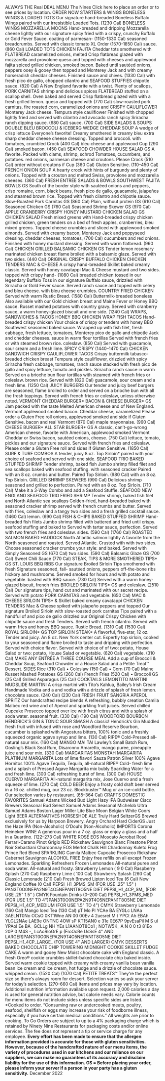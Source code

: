 ALWAYS THE Real DEAL
MENU
The Nines
Click here to place an order
or to see prices by location.
ORDER NOW
STARTERS & WINGS
BONELESS WINGS & LOADED TOTS
Our signature hand-breaded Boneless Buffalo Wings paired
with our irresistible Loaded Tots. (1230 Cal)
BONELESS WINGS MOZZARELLA MOONS
Hand-breaded and dripping Mozzarella cheese lightly
with our signature spicy fried with a crispy, crunchy
Buffalo or Gold Fever Sauce. coating of parmesan-
(1150-1330 Cal) seasoned breadcrumbs.
Served with classic tomato
XL Order (1570-1850 Cal)
sauce. (860 Cal)
LOADED TOTS
CHICKEN FAJITA
Cheddar tots smothered with FLATBREAD
caramelized onions, melted
Crisp flatbread glazed with
mozzarella and provolone
queso and topped with
cheeses and applewood
fajita spiced grilled chicken,
smoked bacon. Baked until
sautéed onions, peppers
ooey & gooey then topped
and Monterey Jack and
with creamy horseradish
cheddar cheeses. Finished
sauce and chives. (1330 Cal)
with fresh pico de gallo,
chopped cilantro and
SEAFOOD STUFFIES
chipotle sauce. (820 Cal)
A New England favorite with
a twist. Plenty of scallops, PORK CARNITAS
shrimp and delicious spices
FLATBREAD
stuffed on a scallop shell.
Oven baked and served Crisp flatbread glazed with
with a fresh grilled lemon. queso and topped with
(770 Cal) slow-roasted pork
carnitas, fire roasted corn,
caramelized onions and
CRISPY CAULIFLOWER
Monterey Jack cheese.
Tempura style cauliflower Finished with chopped
lightly fried and served with cilantro and avocado ranch
spicy Sriracha ranch dipping sauce. (680 Cal)
sauce. (700 Cal)
SIDE SALADS & SOUPS
DOUBLE BLEU BROCCOLI &
ICEBERG WEDGE CHEDDAR SOUP
A wedge of crisp lettuce Everyone’s favorite! Creamy
smothered in creamy bleu extra sharp cheddar cheese
cheese dressing. Topped and broccoli.
with tomatoes, crumbled
Crock (400 Cal)
bleu cheese and applewood
Cup (290 Cal)
smoked bacon. (450 Cal)
SEAFOOD CHOWDER
HOUSE SALAD GS A favorite. Packed with
clams, shrimp, schrod
Tomatoes, cucumbers,
and potatoes.
red onions, parmesan
cheese and croutons. Please Crock (510 Cal)
order without croutons if Cup (360 Cal)
Gluten Sensitive.
(110–450 Cal) FRENCH ONION SOUP
A hearty crock with hints
of burgundy and plenty
of onions. Topped with a
crouton and melted Swiss,
provolone and mozzarella
cheeses. (360 Cal)
FRESH ENTRÉE SALADS
& BOWLS
SOUTHWEST FAJITA BOWLS GS
South of the border style with sautéed onions and
peppers, crisp romaine, corn, black beans, fresh pico
de gallo, guacamole, jalapeños and steamed brown
rice. Topped with fresh cilantro and chipotle sauce.
Slow-Roasted Pork Carnitas GS (860 Cal)
Plain, without protein GS (610 Cal)
Seasoned Chicken GS (760 Cal)
Seasoned Shrimp Skewer GS (970 Cal)
APPLE CRANBERRY CRISPY HONEY MUSTARD
CHICKEN SALAD GS CHICKEN SALAD
Fresh mixed greens with Hand-breaded crispy chicken
grilled chicken, green tenders on a bed of fresh
apples, cranberries, bleu mixed greens. Topped
cheese crumbles and sliced with applewood smoked
almonds. Served with creamy bacon, Monterey Jack and
poppyseed dressing. cheddar cheeses, tomatoes,
(700 Cal) cucumbers and red onions.
Finished with honey mustard
dressing. Served with warm
flatbread. (960 Cal)
CHICKEN
GRILLED BALSAMIC CHICKEN GS
Tender lemon rosemary marinated chicken breast flame
broiled with a balsamic glaze. Served with two sides.
(440 Cal)
ORIGINAL CRISPY BUFFALO CHICKEN
CHICKEN TENDERS MAC & CHEESE
A crispy hand-breaded Skillet baked creamy
classic. Served with honey cavatappi Mac & Cheese
mustard and two sides. topped with crispy hand-
(1080 Cal) breaded chicken tossed
in our legendary Buffalo
Toss in our signature Buffalo
sauce, drizzled with Sriracha
or Gold Fever sauce. Served
ranch sauce and topped
with celery and bleu cheese.
with bleu cheese crumbles.
COUNTRY FRIED CHICKEN Served with warm Rustic
Bread. (1580 Cal)
Buttermilk-breaded boneless
Also available with our Gold
chicken breast and Maine
Fever or Honey BBQ sauce.
Russet mashed potatoes
with country gravy. Served
with cranberry sauce, a warm
honey-glazed biscuit and one
side. (1240 Cal)
WRAPS, SANDWICHES
& TACOS
HONEY BBQ CHICKEN WRAP FISH TACOS
Hand-breaded crispy chicken Your choice of crispy or
tenders with honey BBQ Southwest seasoned baked
sauce. Wrapped up with fish filet, fresh cabbage, fresh
lettuce, tomatoes, Monterey pico de gallo and chipotle
Jack and cheddar cheeses. sauce in warm flour tortillas
Served with french fries or with steamed brown rice.
coleslaw. (850 Cal) Served with guacamole,
sour cream and a fresh lime.
SPICY CRISPY (1440–1470 Cal)
CHICKEN SANDWICH
CRISPY CAULIFLOWER TACOS
Crispy buttermilk tabasco-
breaded chicken breast Tempura style cauliflower,
drizzled with spicy Sriracha fresh cabbage, tomatoes,
ranch sauce stacked with fresh pico de gallo and spicy
lettuce, tomato and pickles. Sriracha ranch sauce in warm
Served on a brioche bun flour tortillas with steamed
with french fries or coleslaw. brown rice. Served with
(820 Cal) guacamole, sour cream and
a fresh lime. (1250 Cal)
JUICY BURGERS
Our tender and juicy beef burgers are seasoned,
flame broiled to order and served on a brioche bun
with all the fresh toppings. Served with french fries
or coleslaw, unless otherwise noted.
VERMONT CHEDDAR BURGER* BACON & CHEESE BURGER* GS
Jam packed with the taste Melted American cheese and
of New England. Vermont applewood smoked bacon.
Cheddar cheese, caramelized Please order a Gluten Free roll
onions, applewood smoked and side if Gluten Sensitive.
bacon and real Vermont (870 Cal)
maple mayonnaise. (960 Cal)
CHEESE BURGER* ALL STAR BURGER* GS
A classic, can’t-go-wrong American cheese,
favorite with American, applewood smoked
Vermont Cheddar or Swiss bacon, sautéed onions,
cheese. (750 Cal) lettuce, tomato, pickles
and our signature sauce.
Served with french fries
and coleslaw. Please
order a Gluten Free
roll and sides if Gluten
Sensitive. (1850 Cal)
SURF & TURF COMBOS
A tender, juicy 8 oz. Top Sirloin* paired with your choice of
seafood and served with one side.
SEAFOOD TRIO BAKED STUFFED SHRIMP
Tender shrimp, baked fish Jumbo shrimp filled
filet and sea scallops baked with seafood stuffing.
with seasoned cracker Paired with an 8 oz.
crumbs and butter. Paired Top Sirloin. (980 Cal)
with an 8 oz. Top Sirloin.
GRILLED SHRIMP SKEWERS
(990 Cal)
Delicious shrimp seasoned
and grilled to perfection.
Paired with an 8 oz.
Top Sirloin. (710 Cal)
Make it a 3-Way Combo and add a Seafood Stuffie.
SEAFOOD
NEW ENGLAND SEAFOOD TRIO
FRIED SHRIMP Tender shrimp, baked fish filet
and North Atlantic sea scallops
Golden-fried, hand-breaded
baked with seasoned cracker
shrimp served with french
crumbs and butter. Served with
fries, coleslaw and a tangy
two sides and a fresh grilled
cocktail sauce. (1460 Cal)
lemon. (690 Cal)
FISH & CHIPS
BAKED STUFFED SHRIMP
Hand-breaded fish filets
Jumbo shrimp filled with
battered and fried until crispy.
seafood stuffing and baked to
Served with tartar sauce,
perfection. Served with two
french fries and coleslaw.
sides. (590 Cal)
(1760 Cal)
ROASTED SALMON
BAKED HADDOCK North Atlantic salmon lightly
A favorite from the North seasoned and roasted. Served
Atlantic. Crusted with with two sides. Choose
seasoned cracker crumbs your style:
and baked. Served with Simply Seasoned GS (670 Cal)
two sides. (590 Cal) Balsamic Glaze GS (700 Cal)
Sweet Chili Sauce (770 Cal)
STEAK, TIPS & MORE
SMOTHERED TIPS* GS
ST. LOUIS BBQ RIBS
Our signature Broiled Sirloin
Tips smothered with fresh Signature seasoned, fall-
sautéed onions, peppers off-the-bone ribs hickory
and mushrooms. Served smoked for hours and
with potato and vegetable. basted with BBQ sauce.
(730 Cal) Served with a warm honey-
glazed biscuit, french fries
BROILED SIRLOIN TIPS* GS
and coleslaw. (2510 Cal)
Our signature tips, hand cut
and marinated with our secret
recipe. Served with potato PORK CARNITAS
and vegetable. (650 Cal)
MAC & CHEESE
SIRLOIN TIPS* &
Skillet baked creamy cavatappi
CHICKEN TENDERS Mac & Cheese spiked with
jalapeño peppers and topped
Our signature Broiled Sirloin
with slow-roasted pork carnitas
Tips paired with a handful of
and pico de gallo drizzled
our Original Crispy Chicken
with chipotle sauce and fresh
Tenders. Served with french
cilantro. Served with warm
fries and honey BBQ sauce.
Rustic Bread. (1310 Cal)
(1530 Cal)
ROYAL SIRLOIN* GS
TOP SIRLOIN STEAK*
A flavorful, five-star, 12 oz.
Tender and juicy. An 8 oz.
New York center cut. Expertly
top sirloin, cooked to your
seasoned and flame broiled to
taste and dripping with
perfection. Served with choice
flavor. Served with choice of
of two: potato, House Salad or
two: potato, House Salad or
vegetable. (620 Cal)
vegetable. (310 Cal)
MAKE ANY ENTRÉE A
THREE COURSE MEAL
Add a cup of Broccoli & Cheddar Soup, Seafood Chowder
or a House Salad and a Petite Treat™ Dessert.
SIDES
Rice (310 Cal) • Coleslaw (150 Cal) • Corn (70 Cal)
Maine Russet Mashed Potatoes GS (260 Cal)
French Fries (520 Cal) • Broccoli GS (25 Cal)
Grilled Asparagus (25 Cal)
COCKTAILS
LEMONTITO MARTINI MUDSLIDE MARTINI
A crisp martini with Tito’s Kahlua, Bailey’s Irish Cream
Handmade Vodka and a and vodka with a drizzle of
splash of fresh lemon. chocolate sauce. (240 Cal)
(230 Cal)
FRESH FRUIT SANGRIA
APEROL SPRITZ
Our handcrafted recipe blends
A refreshing, bubbly creation Camila Malbec red wine and
of Aperol and sparkling fruit juices. Served chilled
Cupcake Prosecco topped over ice with fresh citrus and
with a splash of soda water. seasonal fruit. (330 Cal)
(190 Cal)
WOODFORD BOURBON
HENDRICK’S GIN & TONIC SOUR SMASH
A classic! Hendrick’s Gin Muddled fresh fruit with
infused with rose and Woodford Reserve Bourbon,
cucumber is splashed with Angostura bitters, 100%
tonic and a freshly squeezed organic agave syrup and
lime. (130 Cal) RIPE® Cold-Pressed all-natural
sour mix. (160 Cal)
MANGO MAI TAI
Lawley’s Small Batch Rum,
Gosling’s Black Seal Rum,
Disaronno Amaretto, mango
puree, pineapple juice and
sour mix. (330 Cal)
MARGARITAS
MONSTAH MARGARITA PLATINUM MARGARITA
Lots of lime flavor! Sauza Patrón Silver 100% Agave
Hornitos 100% Agave Tequila, Tequila, all-natural RIPE® Cold-
fresh lime and a splash of Pressed Agave Margarita mix
bubly Sparkling Water for a and fresh lime. (300 Cal)
refreshing burst of lime.
(300 Cal)
HOUSE CUERVO MARGARITA
All-natural margarita mix,
Jose Cuervo and a fresh
squeeze of lime. (270 Cal)
COLD BEER
Enjoy a frosty cold draft beer served in a 16 oz. chilled mug,
our 23 oz. Blockbuster™ Mug or an ice-cold bottle. Our
selection varies by restaurant. (65–364 Cal)
CRAFTS DOMESTIC FAVORITES
Samuel Adams Wicked Bud Light
Hazy IPA
Budweiser
Cisco Brewers Seasonal
Bud Select
Samuel Adams Seasonal
Michelob Ultra
Samuel Adams Boston Lager
Miller Lite
Blue Moon Belgian White
Coors Light
BEER ALTERNATIVES
HORSESHOE ALE
Truly Hard SeltzerGS
Brewed exclusively
for us by Harpoon Brewery. Angry Orchard Hard CiderGS
Just the Haze IPA (Non-Alcoholic)
O’Doul’s (Non-Alcoholic)
IMPORTS
Corona
Heineken
WINE
A generous pour in a 7 oz. glass or enjoy a glass
and a half in a Quartino. (122–273 Cal)
WHITE ROSÉ
EOS Moscato Acrobat Rosé
Ferrari-Carano Pinot Grigio
RED
Rickshaw Sauvignon Blanc
Firestone Pinot Noir
Sebastiani Chardonnay
EOS Merlot
Chalk Hill Chardonnay
Kuleto Frog Prince Red Blend
SPARKLING Camila Malbec
Cupcake Prosecco Rickshaw Cabernet Sauvignon
ALCOHOL FREE
Enjoy free refills on all except Frozen Lemonades.
Sparkling Refreshers Frozen Lemonades
All-natural puree and soda water. All-natural and frosty.
Strawberry Lemon ( 9 0 Cal) Raspberry Splash (270 Cal)
Raspberry Lime ( 100 Cal) Strawberry Splash (260 Cal)
Classic Lemonade (210 Cal)
Fresh Brewed Lipton
Iced Tea (6 Cal)
New England Coffee (0 Cal) PEPSI_H1_3PMS_SM (FOR USE .25” 1.5" ) PAN3T0O0NEPA2N9T4O5NEPAN1T8O5NE DIET PEPSI_H1_4CP_SM_ (FOR USE .25” 1.5" ) CMYK
Fountain Drinks (0–200 Cal)
PEPSI_H1_3PMS_MED (FOR USE 1.5" TO 4")PAN3T0O0NEPA2N9T4O5NEPAN1T8O5NE DIET PEPSI_H1_4CP_MEDIUM (FOR USE 1.5" TO 4") CMYK
Strawberry Lemonade
(160 Cal)
Mango Iced Tea (130 Cal) pT Mo Pl YCAe BA EYGLc LNAa 3AELNT0No OCsO 0KT1Wne AN 00 00Ev 4 2uesret M t YPCt Ah EBAh YLGL2NAe LAE9e ONTNC 4OW sP KT15AN0 e 31e 0E67P 9pvEsaPil M S ul YPAoI Ee BA_ GCLLg NH YEs L1AANOT8Co1 ; NOTW5K_ A N 0 0 t3 81Eo 20P 0 M4S -_ LcAoRloGrE p (FroOcRe UsSsE 4" AND LARGER)PAN3T0O0NEPA2N9T4O5NEPAN1T8O5NE DIET PEPSI_H1_4CP_LARGE_ (FOR USE 4" AND LARGER) CMYK
DESSERTS
BAKED CHOCOLATE CHIP TOWERING MIDNIGHT
COOKIE SKILLET FUDGE CAKE
A warm and gooey New Moist chocolate cake with
England classic. A fresh Oreo® cookie crumbles
skillet-baked chocolate chip baked inside. Served warm
cookie topped with creamy with creamy vanilla bean
vanilla bean ice cream and ice cream, hot fudge and
a drizzle of chocolate sauce. whipped cream. (1520 Cal)
(1070 Cal)
PETITE TREATS™
They’re the perfect size so there’s always room for dessert.
Selection varies so ask your server for today’s selection.
(270–660 Cal)
Items and prices may vary by location.
Additional nutrition information available upon request. 2,000 calories a day is used
for general nutrition advice, but calorie needs vary. Calorie counts for menu
items do not include sides unless specific sides are listed. *Cooked to order.
“Consuming raw or undercooked meats, poultry, seafood, shellfish or eggs may
increase your risk of foodborne illness, especially if you have certain medical
conditions.” All weights are prior to cooking. To Go Orders are subject to up to a
4% packaging charge which is retained by Ninety Nine Restaurants for packaging
costs and/or online services. The fee does not represent a tip or service charge
for any employee. **Every effort has been made to ensure that the allergen
information provided is accurate for those with gluten sensitivities. However,
because of the handcrafted nature of our menu items, the variety of procedures
used in our kitchens and our reliance on our suppliers, we can make no guarantees
of its accuracy and disclaim liability for the use of this information.
GS = Before placing your order, please inform your server if a person in your
party has a gluten sensitivity.**
December 2022


